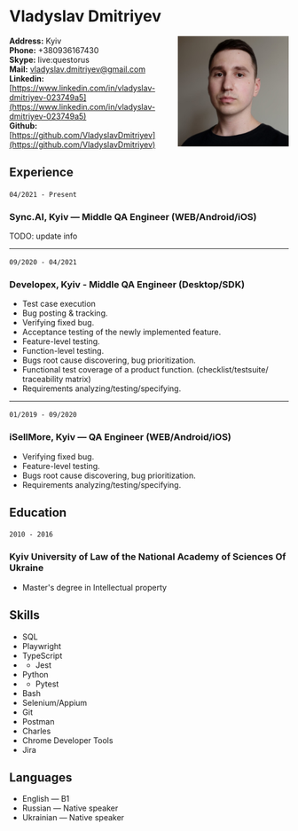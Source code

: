 # Vladyslav Dmitriyev  

<img src="./img/vlad.jpg" width="200" align="right"/>

**Address:** Kyiv  
**Phone:** +380936167430  
**Skype:** live:questorus  
**Mail:** vladyslav.dmitriyev@gmail.com  
**Linkedin:** [https://www.linkedin.com/in/vladyslav-dmitriyev-023749a5](https://www.linkedin.com/in/vladyslav-dmitriyev-023749a5)  
**Github:** [https://github.com/VladyslavDmitriyev](https://github.com/VladyslavDmitriyev)  

## **Experience**
`04/2021 - Present`  
### Sync.AI, Kyiv — Middle QA Engineer (WEB/Android/iOS)  
TODO: update info

---

`09/2020 - 04/2021`  
### Developex, Kyiv - Middle QA Engineer (Desktop/SDK)  
- Test case execution
- Bug posting & tracking.
- Verifying fixed bug.
- Acceptance testing of the newly implemented feature.
- Feature-level testing.
- Function-level testing.
- Bugs root cause discovering, bug prioritization.
- Functional test coverage of a product function. (checklist/testsuite/
traceability matrix)
- Requirements analyzing/testing/specifying.

---

`01/2019 - 09/2020`  
### iSellMore, Kyiv — QA Engineer (WEB/Android/iOS)  

- Verifying fixed bug.
- Feature-level testing.
- Bugs root cause discovering, bug prioritization.
- Requirements analyzing/testing/specifying.

## **Education**
`2010 - 2016`  
### Kyiv University of Law of the National Academy of Sciences Of Ukraine  
- Master's degree in Intellectual property

## **Skills**
- SQL
- Playwright
- TypeScript
- - Jest
- Python
- - Pytest
- Bash
- Selenium/Appium
- Git
- Postman
- Charles
- Chrome Developer Tools
- Jira

## **Languages**
- English — B1  
- Russian — Native speaker  
- Ukrainian — Native speaker  